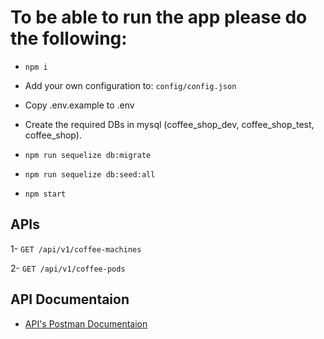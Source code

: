 # To be able to run the app please do the following:

- `npm i`

- Add your own configuration to: `config/config.json`

- Copy .env.example to .env

- Create the required DBs in mysql (coffee_shop_dev, coffee_shop_test, coffee_shop).

- `npm run sequelize db:migrate`
- `npm run sequelize db:seed:all`
- `npm start`

## APIs

1- `GET /api/v1/coffee-machines`

2- `GET /api/v1/coffee-pods`



## API Documentaion
- [API's Postman Documentaion](https://documenter.getpostman.com/view/1970211/Tzeah5TL)
